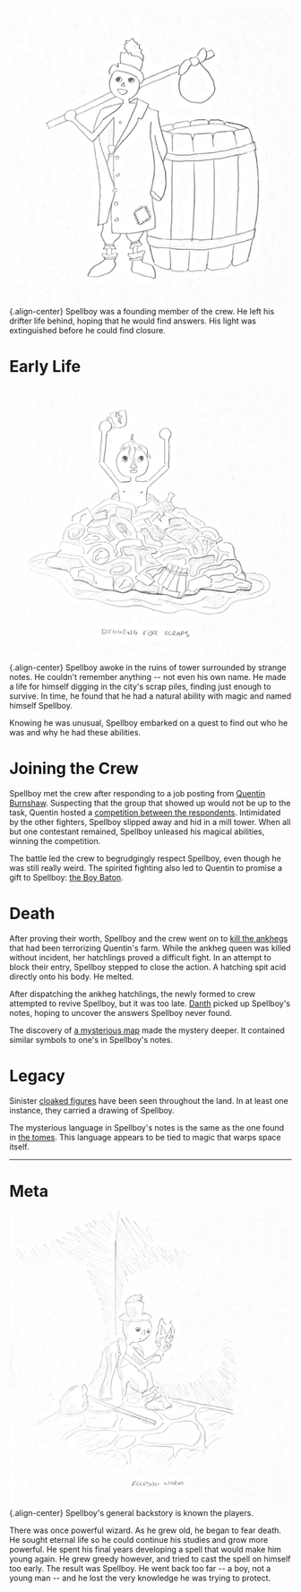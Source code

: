 <!-- TITLE: Spellboy -->
<!-- SUBTITLE: Rest in peace... -->
![Spell Boy](/uploads/spell-boy.png "Spell Boy"){.align-center}
Spellboy was a founding member of the crew. He left his drifter life behind, hoping that he would find answers. His light was extinguished before he could find closure.
# Early Life
![Digging For Scraps](/uploads/digging-for-scraps.png "Digging For Scraps"){.align-center}
Spellboy awoke in the ruins of tower surrounded by strange notes. He couldn't remember anything -- not even his own name. He made a life for himself digging in the city's scrap piles, finding just enough to survive. In time, he found that he had a natural ability with magic and named himself Spellboy.

Knowing he was unusual, Spellboy embarked on a quest to find out who he was and why he had these abilities.
# Joining the Crew
Spellboy met the crew after responding to a job posting from [Quentin Burnshaw](http://spellboyorig.in/quentin-burnshaw). Suspecting that the group that showed up would not be up to the task, Quentin hosted a [competition between the respondents](http://spellboyorig.in/session-1-introductions). Intimidated by the other fighters, Spellboy slipped away and hid in a mill tower. When all but one contestant remained, Spellboy unleased his magical abilities, winning the competition.

The battle led the crew to begrudgingly respect Spellboy, even though he was still really weird. The spirited fighting also led to Quentin to promise a gift to Spellboy: [the Boy Baton](http://spellboyorig.in/the-boy-baton).
# Death
After proving their worth, Spellboy and the crew went on to [kill the ankhegs](http://spellboyorig.in/session-2-the-ankhegs) that had been terrorizing Quentin's farm. While the ankheg queen was killed without incident, her hatchlings proved a difficult fight. In an attempt to block their entry, Spellboy stepped to close the action. A hatching spit acid directly onto his body. He melted.

After dispatching the ankheg hatchlings, the newly formed to crew attempted to revive Spellboy, but it was too late. [Danth](http://spellboyorig.in/danth-goldentoe) picked up Spellboy's notes, hoping to uncover the answers Spellboy never found.

The discovery of [a mysterious map](http://spellboyorig.in/create/ankheg-cave-map) made the mystery deeper. It contained similar symbols to one's in Spellboy's notes.
# Legacy
Sinister [cloaked figures](http://spellboyorig.in/cloaked-figures) have been seen throughout the land. In at least one instance, they carried a drawing of Spellboy.

The mysterious language in Spellboy's notes is the same as the one found in [the tomes](http://spellboyorig.in/the-tomes). This language appears to be tied to magic that warps space itself.

-----
# Meta
![Keeping Warm](/uploads/keeping-warm.png "Keeping Warm"){.align-center}
Spellboy's general backstory is known the players. 

There was once powerful wizard. As he grew old, he began to fear death. He sought eternal life so he could continue his studies and grow more powerful. He spent his final years developing a spell that would make him young again. He grew greedy however, and tried to cast the spell on himself too early. The result was Spellboy. He went back too far -- a boy, not a young man -- and he lost the very knowledge he was trying to protect.
